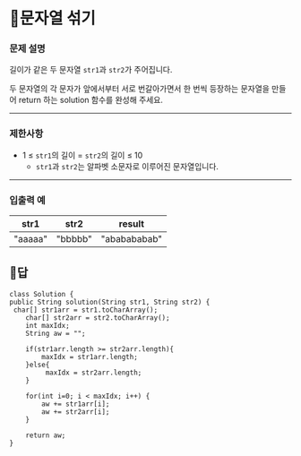 # 👀문자열 섞기

### **문제 설명**

길이가 같은 두 문자열 `str1`과 `str2`가 주어집니다.

두 문자열의 각 문자가 앞에서부터 서로 번갈아가면서 한 번씩 등장하는 문자열을 만들어 return 하는 solution 함수를 완성해 주세요.

---

### 제한사항

- 1 ≤ `str1`의 길이 = `str2`의 길이 ≤ 10
    - `str1`과 `str2`는 알파벳 소문자로 이루어진 문자열입니다.

---

### 입출력 예

| str1 | str2 | result |
| --- | --- | --- |
| "aaaaa" | "bbbbb" | "ababababab" |

## 🤲답

```
class Solution {
public String solution(String str1, String str2) {
 char[] str1arr = str1.toCharArray();
    char[] str2arr = str2.toCharArray();
    int maxIdx;
    String aw = "";

    if(str1arr.length >= str2arr.length){
        maxIdx = str1arr.length;
    }else{
         maxIdx = str2arr.length;
    }

    for(int i=0; i < maxIdx; i++) {
        aw += str1arr[i];
        aw += str2arr[i];
    }

    return aw;
}

```
